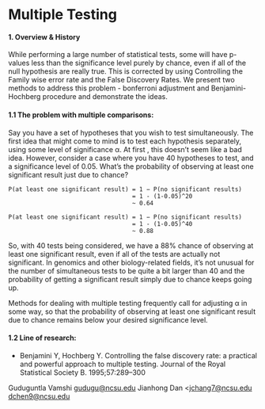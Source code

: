 # Multiple Testing

#### 1. Overview & History

While performing a large number of statistical tests, some will have p-values less than the significance level purely by chance, even if all of the null hypothesis are really true. This is corrected by using Controlling the Family wise error rate and the False Discovery Rates. We present two methods to address this problem - bonferroni adjustment and Benjamini-Hochberg procedure and demonstrate the ideas.

#### 1.1 The problem with multiple comparisons:

Say you have a set of hypotheses that you wish to test simultaneously. The first idea that might come to mind is to test each hypothesis separately, using some level of significance α. At first , this doesn’t seem like a bad idea. However, consider a case where you have 40 hypotheses to test, and a significance level of 0.05. What’s the probability of observing at least one significant result just due to chance?

```
P(at least one significant result) = 1 − P(no significant results)
                                   = 1 - (1-0.05)^20
                                   ~ 0.64

P(at least one significant result) = 1 − P(no significant results)
                                   = 1 - (1-0.05)^40
                                   ~ 0.88
```

So, with 40 tests being considered, we have a 88% chance of observing at least one significant result, even if all of the tests are actually not significant. In genomics and other biology-related fields, it’s not unusual for the number of simultaneous tests to be quite a bit larger than 40 and the probability of getting a significant result simply due to chance keeps going up.

Methods for dealing with multiple testing frequently call for adjusting α in some way, so that the probability of observing at least one significant result due to chance remains below your desired significance level.

#### 1.2 Line of research:

- Benjamini Y, Hochberg Y. Controlling the false discovery rate: a practical and powerful approach to multiple testing. Journal of the Royal Statistical Society B. 1995;57:289–300















Guduguntla Vamshi <gudugu@ncsu.edu>
Jianhong
Dan <jchang7@ncsu.edu  dchen9@ncsu.edu
